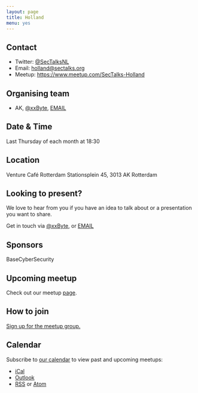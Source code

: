 ```yaml
---
layout: page
title: Holland
menu: yes 
---
```

    
## Contact

* Twitter: [@SecTalksNL](https://twitter/SecTalksNL)
* Email: [holland@sectalks.org](mailto:holland@sectalks.org)
* Meetup: https://www.meetup.com/SecTalks-Holland

## Organising team

* AK, [@xxByte](https://twitter.com/xxByte), [EMAIL](mailto:ak@imak.xyz)

## Date & Time

Last Thursday of each month at 18:30

## Location

Venture Café Rotterdam
Stationsplein 45, 
3013 AK Rotterdam

## Looking to present?

We love to hear from you if you have an idea to talk about or a presentation you want to share.

Get in touch via [@xxByte](https://twitter.com/xxByte), or [EMAIL](mailto:ak@imak.xyz)

## Sponsors

BaseCyberSecurity

## Upcoming meetup

Check out our meetup [page](https://www.meetup.com/SecTalks-Holland/events/).

## How to join

[Sign up for the meetup group.](https://www.meetup.com/SecTalks-Holland)

## Calendar 

Subscribe to [our calendar](https://www.meetup.com/SecTalks-Holland/events/) to view past and upcoming meetups:

* [iCal](webcal://www.meetup.com/SecTalks-Holland/events/ical/)
* [Outlook](https://www.meetup.com/SecTalks-Holland/events/ical/)
* [RSS](https://www.meetup.com/SecTalks-Holland/events/rss/) or [Atom](https://www.meetup.com/SecTalks-Holland/events/atom/)
